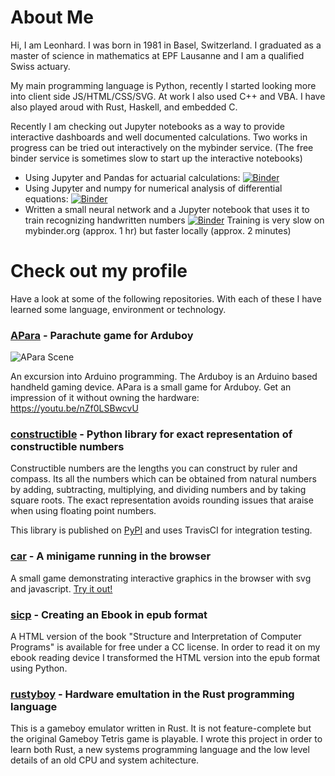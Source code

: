 # About Me
Hi, I am Leonhard. I was born in 1981 in Basel, Switzerland. I graduated as a master of science in mathematics at EPF Lausanne and I am a qualified Swiss actuary.

My main programming language is Python, recently I started looking more into client side JS/HTML/CSS/SVG. At work I also used C++ and VBA. I have also played aroud with 
Rust, Haskell, and embedded C.

Recently I am checking out Jupyter notebooks as a way to provide interactive dashboards and well documented calculations.
Two works in progress can be tried out interactively on the mybinder service. (The free binder service is sometimes slow to start up the interactive notebooks)
  * Using Jupyter and Pandas for actuarial calculations: [![Binder](https://mybinder.org/badge_logo.svg)](https://mybinder.org/v2/gh/leovt/actuarial/master?filepath=projection.ipynb)
  * Using Jupyter and numpy for numerical analysis of differential equations: [![Binder](https://mybinder.org/badge_logo.svg)](https://mybinder.org/v2/gh/leovt/cosserat/main?filepath=Interactive.ipynb)
  * Written a small neural network and a Jupyter notebook that uses it to train recognizing handwritten numbers [![Binder](https://mybinder.org/badge_logo.svg)](https://mybinder.org/v2/gh/leovt/neural/master?filepath=Neural%20Network%20for%20MNIST.ipynb) Training is very slow on mybinder.org (approx. 1 hr) but faster locally (approx. 2 minutes)

# Check out my profile
Have a look at some of the following repositories.
With each of these I have learned some language, environment or technology.

### [APara](https://github.com/leovt/apara) - Parachute game for Arduboy
![APara Scene](https://raw.githubusercontent.com/leovt/APara/master/APara.gif)

An excursion into Arduino programming. The Arduboy is an Arduino based handheld gaming device. APara is a small game for Arduboy. Get an impression of it without owning the hardware: https://youtu.be/nZf0LSBwcvU

### [constructible](https://github.com/leovt/constructible) - Python library for exact representation of constructible numbers
Constructible numbers are the lengths you can construct by ruler and compass. Its all the numbers which can be obtained from natural numbers by adding, subtracting, multiplying, and dividing numbers and by taking square roots. The exact representation avoids rounding issues that araise when using floating point numbers. 

This library is published on [PyPI](https://pypi.org/project/constructible/) and uses TravisCI for integration testing.

### [car](https://github.com/leovt/constructible) - A minigame running in the browser
A small game demonstrating interactive graphics in the browser with svg and javascript. 
[Try it out!](https://leovt.github.io/car/car.svg)

### [sicp](https://github.com/leovt/sicp) - Creating an Ebook in epub format
A HTML version of the book "Structure and Interpretation of Computer Programs" is available for free under a CC license. In order to read it on my ebook 
reading device I transformed the HTML version into the epub format using Python. 

### [rustyboy](https://github.com/leovt/rustyboy) - Hardware emultation in the Rust programming language
This is a gameboy emulator written in Rust. It is not feature-complete but the original Gameboy Tetris game is playable.
I wrote this project in order to learn both Rust, a new systems programming language and the low level details of an old CPU and system achitecture.
